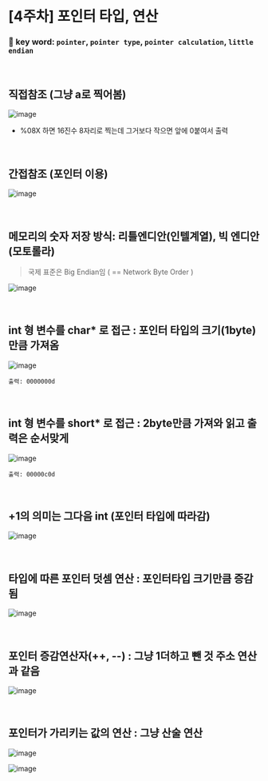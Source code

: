# [4주차] 포인터 타입, 연산  

### 🔑 key word: `pointer`, `pointer type`, `pointer calculation`, `little endian`  
<br>  


## 직접참조 (그냥 a로 찍어봄)   
![image](https://user-images.githubusercontent.com/61939286/134558765-27aa76d5-0012-433d-b833-057bdb792384.png)  

- %08X 하면 16진수 8자리로 찍는데 그거보다 작으면 앞에 0붙여서 출력  

<br>  

## 간접참조 (포인터 이용)  
![image](https://user-images.githubusercontent.com/61939286/134559220-b80cc53f-fdc3-4e2e-a5e4-11b1e43e99b6.png)

<br>  

## 메모리의 숫자 저장 방식: 리틀엔디안(인텔계열), 빅 엔디안(모토롤라)    
> 국제 표준은 Big Endian임 ( == Network Byte Order )  

![image](https://user-images.githubusercontent.com/61939286/134560292-75af3601-a332-413f-93bb-ba6b64534036.png)

<br>  

## int 형 변수를 char* 로 접근 : 포인터 타입의 크기(1byte)만큼 가져옴 
![image](https://user-images.githubusercontent.com/61939286/134560632-250fd6f0-65a7-4449-b8aa-017a6cd81f68.png)  
```
출력: 0000000d
```  
<br>  

## int 형 변수를 short* 로 접근 : 2byte만큼 가져와 읽고 출력은 순서맞게  
![image](https://user-images.githubusercontent.com/61939286/134561029-a5b07f56-c5cc-48cc-b737-85e9be5f2dfc.png)
```
출력: 00000c0d
```  
<br>  

## +1의 의미는 그다음 int (포인터 타입에 따라감)    
![image](https://user-images.githubusercontent.com/61939286/134561752-5950aac9-821f-4aca-9934-527dfac7712f.png)  

<br>  

## 타입에 따른 포인터 덧셈 연산 : 포인터타입 크기만큼 증감됨  
![image](https://user-images.githubusercontent.com/61939286/134562085-3b241753-bf61-4e64-a92c-89f8f6ead9ad.png)  

<br>  

## 포인터 증감연산자(++, --) : 그냥 1더하고 뺀 것 주소 연산과 같음  
![image](https://user-images.githubusercontent.com/61939286/134562304-9e4f2278-e33c-4c80-81b5-f63fd0342c4b.png)  

<br>  

## 포인터가 가리키는 값의 연산 : 그냥 산술 연산  
![image](https://user-images.githubusercontent.com/61939286/134563074-f4eefd14-c8bf-4c85-b09c-2ca2b39a992e.png)  

![image](https://user-images.githubusercontent.com/61939286/134562874-26dacdf1-8337-4dcd-ae61-e082dff23fac.png)

